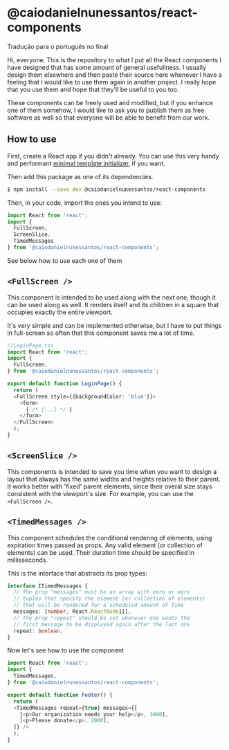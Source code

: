 # @caiodanielnunessantos/react-components

Tradução para o português no final

Hi, everyone. This is the repository to what I put all the
React components I have designed that has some amount of general
usefullness. I usually design them elsewhere and then paste
their source here whenever I have a feeling that I would like
to use them again in another project. I really hope that you
use them and hope that they'll be useful to you too.

These components can be freely used and modified, but if you
enhance one of them somehow, I would like to ask you to
publish them as free software as well so that everyone will be
able to benefit from our work.

## How to use

First, create a React app if you didn't already. You can use
this very handy and performant 
[minimal template initializer](https://github.com/caiodanielnunessantos/create-react-app), if you want.

Then add this package as one of its dependencies.

```bash
$ npm install --save-dev @caiodanielnunessantos/react-components
```

Then, in your code, import the ones you intend to use:

```typescript
import React from 'react';
import {
  FullScreen,
  ScreenSlice,
  TimedMessages
} from '@caiodanielnunessantos/react-components';
```

See below how to use each one of them

## ```<FullScreen />```

This component is intended to be used along with the next one,
though it can be used along as well. It renders itself and its
children in a square that occupies exactly the entire viewport.

It's very simple and can be implemented otherwise, but I have
to put things in full-screen so often that this component saves
me a lot of time.

```typescript
//LoginPage.tsx
import React from 'react';
import {
  FullScreen,
} from '@caiodanielnunessantos/react-components';

export default function LoginPage() {
  return (
  <FullScreen style={{backgroundColor: 'blue'}}>
    <form>
      { /* [...] */ }
    </form>
  </FullScreen>
  );
}
```

## ```<ScreenSlice />```

This components is intended to save you time when you want to
design a layout that always has the same widths and heights
relative to their parent. It works better with 'fixed' parent
elements, since their overal size stays consistent with the
viewport's size. For example, you can use the ```<FullScreen />```.

## ```<TimedMessages />```

This component schedules the conditional rendering of elements,
using expiration times passed as props. Any valid element (or
collection of elements) can be used. Their duration time should
be specified in millisseconds.

This is the interface that abstracts its prop types:

```typescript
interface ITimedMessages {
  // The prop "messages" must be an array with zero or more
  // tuples that specify the element (or collection of elements)
  // that will be rendered for a scheduled amount of time
  messages: [number, React.ReactNode][],
  // The prop "repeat" should be set whenever one wants the
  // first message to be displayed again after the last one
  repeat: boolean,
}
```

Now let's see how to use the component

```typescript
import React from 'react';
import {
  TimedMessages,
} from '@caiodanielnunessantos/react-components';

export default function Footer() {
  return (
  <TimedMessages repeat={true} messages={[
    [<p>Our organization needs your help</p>, 3000],
    [<p>Please donate</p>, 2000],
  ]} />
  );
}
```

